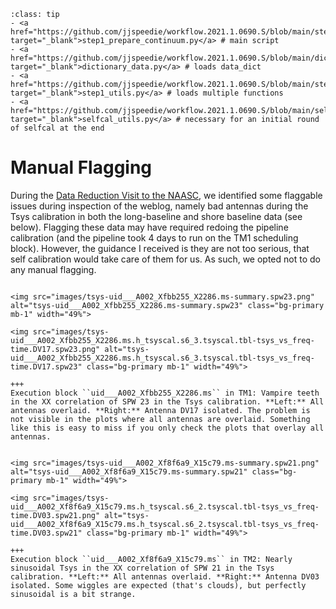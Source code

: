 `````{admonition} Scripts for **Step 1 - Prepare the continuum**:
:class: tip
- <a href="https://github.com/jjspeedie/workflow.2021.1.0690.S/blob/main/step1_prepare_continuum.py" target="_blank">step1_prepare_continuum.py</a> # main script
- <a href="https://github.com/jjspeedie/workflow.2021.1.0690.S/blob/main/dictionary_data.py" target="_blank">dictionary_data.py</a> # loads data_dict
- <a href="https://github.com/jjspeedie/workflow.2021.1.0690.S/blob/main/step1_utils.py" target="_blank">step1_utils.py</a> # loads multiple functions
- <a href="https://github.com/jjspeedie/workflow.2021.1.0690.S/blob/main/selfcal_utils.py" target="_blank">selfcal_utils.py</a> # necessary for an initial round of selfcal at the end
`````

# Manual Flagging

During the <a href="https://science.nrao.edu/facilities/alma/visitors-shortterm" target="_blank">Data Reduction Visit to the NAASC</a>, we identified some flaggable issues during inspection of the weblog, namely bad antennas during the Tsys calibration in both the long-baseline and shore baseline data (see below). Flagging these data may have required redoing the pipeline calibration (and the pipeline took 4 days to run on the TM1 scheduling block). However, the guidance I received is they are not too serious, that self calibration would take care of them for us. As such, we opted not to do any manual flagging.


````{card}

<img src="images/tsys-uid___A002_Xfbb255_X2286.ms-summary.spw23.png" alt="tsys-uid___A002_Xfbb255_X2286.ms-summary.spw23" class="bg-primary mb-1" width="49%">

<img src="images/tsys-uid___A002_Xfbb255_X2286.ms.h_tsyscal.s6_3.tsyscal.tbl-tsys_vs_freq-time.DV17.spw23.png" alt="tsys-uid___A002_Xfbb255_X2286.ms.h_tsyscal.s6_3.tsyscal.tbl-tsys_vs_freq-time.DV17.spw23" class="bg-primary mb-1" width="49%">

+++
Execution block ``uid___A002_Xfbb255_X2286.ms`` in TM1: Vampire teeth in the XX correlation of SPW 23 in the Tsys calibration. **Left:** All antennas overlaid. **Right:** Antenna DV17 isolated. The problem is not visible in the plots where all antennas are overlaid. Something like this is easy to miss if you only check the plots that overlay all antennas.

````

````{card}

<img src="images/tsys-uid___A002_Xf8f6a9_X15c79.ms-summary.spw21.png" alt="tsys-uid___A002_Xf8f6a9_X15c79.ms-summary.spw21" class="bg-primary mb-1" width="49%">

<img src="images/tsys-uid___A002_Xf8f6a9_X15c79.ms.h_tsyscal.s6_2.tsyscal.tbl-tsys_vs_freq-time.DV03.spw21.png" alt="tsys-uid___A002_Xf8f6a9_X15c79.ms.h_tsyscal.s6_2.tsyscal.tbl-tsys_vs_freq-time.DV03.spw21" class="bg-primary mb-1" width="49%">

+++
Execution block ``uid___A002_Xf8f6a9_X15c79.ms`` in TM2: Nearly sinusoidal Tsys in the XX correlation of SPW 21 in the Tsys calibration. **Left:** All antennas overlaid. **Right:** Antenna DV03 isolated. Some wiggles are expected (that's clouds), but perfectly sinusoidal is a bit strange.

````
